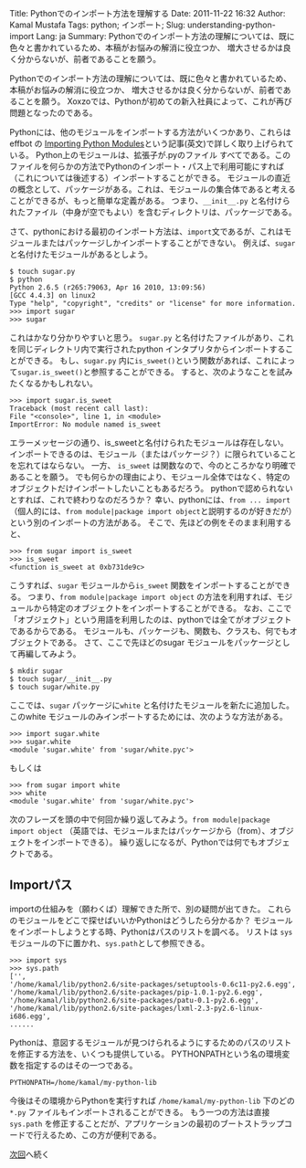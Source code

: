 Title: Pythonでのインポート方法を理解する
Date: 2011-11-22 16:32
Author: Kamal Mustafa
Tags: python; インポート; 
Slug: understanding-python-import
Lang: ja
Summary: Pythonでのインポート方法の理解については、既に色々と書かれているため、本稿がお悩みの解消に役立つか、
増大させるかは良く分からないが、前者であることを願う。


Pythonでのインポート方法の理解については、既に色々と書かれているため、本稿がお悩みの解消に役立つか、
増大させるかは良く分からないが、前者であることを願う。
Xoxzoでは、Pythonが初めての新入社員によって、これが再び問題となったのである。

Pythonには、他のモジュールをインポートする方法がいくつかあり、これらは effbot の
[Importing Python Modules](http://effbot.org/zone/import-confusion.htm)という記事(英文)で詳しく取り上げられている。
Python上のモジュールは、拡張子が.pyのファイル すべてである。このファイルを何らかの方法でPythonのインポート・パス上で利用可能にすれば
（これについては後述する）インポートすることができる。
モジュールの直近の概念として、パッケージがある。これは、モジュールの集合体であると考えることができるが、もっと簡単な定義がある。
つまり、`__init__.py` と名付けられたファイル（中身が空でもよい）を含むディレクトリは、パッケージである。

さて、pythonにおける最初のインポート方法は、`import`文であるが、これはモジュールまたはパッケージしかインポートすることができない。
例えば、`sugar` と名付けたモジュールがあるとしよう。

    $ touch sugar.py
    $ python
    Python 2.6.5 (r265:79063, Apr 16 2010, 13:09:56)
    [GCC 4.4.3] on linux2
    Type "help", "copyright", "credits" or "license" for more information.
    >>> import sugar
    >>> sugar

これはかなり分かりやすいと思う。
`sugar.py` と名付けたファイルがあり、これを同じディレクトリ内で実行されたpython インタプリタからインポートすることができる。
もし、`sugar.py` 内に`is_sweet()`という関数があれば、これによって`sugar.is_sweet()`と参照することができる。
すると、次のようなことを試みたくなるかもしれない。

    >>> import sugar.is_sweet
    Traceback (most recent call last):
    File "<console>", line 1, in <module>
    ImportError: No module named is_sweet

エラーメッセージの通り、is_sweetと名付けられたモジュールは存在しない。
インポートできるのは、モジュール（またはパッケージ？）に限られていることを忘れてはならない。
一方、 `is_sweet` は関数なので、今のところかなり明確であることを願う。
でも何らかの理由により、モジュール全体ではなく、特定のオブジェクトだけインポートしたいこともあるだろう。
pythonで認められないとすれば、これで終わりなのだろうか？
幸い、pythonには、`from ... import` （個人的には、`from module|package import object`と説明するのが好きだが）という別のインポートの方法がある。
そこで、先ほどの例をそのまま利用すると、

    >>> from sugar import is_sweet
    >>> is_sweet
    <function is_sweet at 0xb731de9c>

こうすれば、`sugar` モジュールから`is_sweet` 関数をインポートすることができる。
つまり、`from module|package import object` の方法を利用すれば、モジュールから特定のオブジェクトをインポートすることができる。
なお、ここで「オブジェクト」という用語を利用したのは、pythonでは全てがオブジェクトであるからである。
モジュールも、パッケージも、関数も、クラスも、何でもオブジェクトである。
さて、ここで先ほどのsugar モジュールをパッケージとして再編してみよう。

    $ mkdir sugar
    $ touch sugar/__init__.py
    $ touch sugar/white.py

ここでは、`sugar` パッケージに`white` と名付けたモジュールを新たに追加した。このwhite モジュールのみインポートするためには、次のような方法がある。

    >>> import sugar.white
    >>> sugar.white
    <module 'sugar.white' from 'sugar/white.pyc'>

もしくは

    >>> from sugar import white
    >>> white
    <module 'sugar.white' from 'sugar/white.pyc'>

次のフレーズを頭の中で何回か繰り返してみよう。`from module|package import object` 
（英語では、モジュールまたはパッケージから（from）、オブジェクトをインポートできる）。
繰り返しになるが、Pythonでは何でもオブジェクトである。


Importパス
-----------

importの仕組みを（願わくば）理解できた所で、別の疑問が出てきた。
これらのモジュールをどこで探せばいいかPythonはどうしたら分かるか？
モジュールをインポートしようとする時、Pythonはパスのリストを調べる。
リストは `sys` モジュールの下に置かれ、`sys.path`として参照できる。

    >>> import sys
    >>> sys.path
    ['',
    '/home/kamal/lib/python2.6/site-packages/setuptools-0.6c11-py2.6.egg',
    '/home/kamal/lib/python2.6/site-packages/pip-1.0.1-py2.6.egg',
    '/home/kamal/lib/python2.6/site-packages/patu-0.1-py2.6.egg',
    '/home/kamal/lib/python2.6/site-packages/lxml-2.3-py2.6-linux-i686.egg',
    ......

Pythonは、意図するモジュールが見つけられるようにするためのパスのリストを修正する方法を、いくつも提供している。
PYTHONPATHという名の環境変数を指定するのはその一つである。

    PYTHONPATH=/home/kamal/my-python-lib

今後はその環境からPythonを実行すれば `/home/kamal/my-python-lib` 下のどの `*.py` ファイルもインポートされることができる。
もう一つの方法は直接  `sys.path` を修正することだが、アプリケーションの最初のブートストラップコードで行えるため、この方が便利である。

[次回]()へ続く

